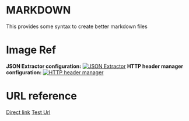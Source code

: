 # MARKDOWN
This provides some syntax to create better markdown files
# Image Ref
**JSON Extractor configuration:**
[![JSON Extractor][1]][1]
**HTTP header manager configuration:**
[![HTTP header manager][2]][2]
<!-- References URLS -->
[1]: https://i.stack.imgur.com/ipJ6t.png
[2]: https://i.stack.imgur.com/qOTLC.png

# URL reference
[Direct link](https://www.google.com/)
[Test Url][SomeURL]
<!-- URLS  -->
[SomeURL]: https://www.google.com/

